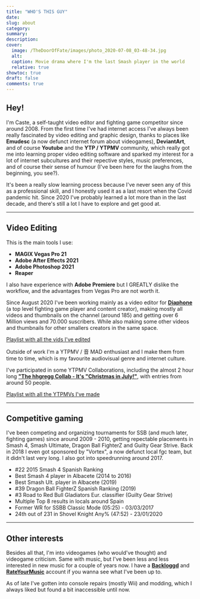 ```yaml
---
title: "WHO'S THIS GUY"
date:
slug: about
category:
summary:
description:
cover:
  image: /TheDoorOfFate/images/photo_2020-07-08_03-48-34.jpg
  alt:
  caption: Movie drama where I'm the last Smash player in the world
  relative: true
showtoc: true
draft: false
comments: true
---
```


## Hey!

I'm Caste, a self-taught video editor and fighting game competitor since around 2008. From the first time I've had internet access I've always been really fascinated by video editing and graphic design, thanks to places like **Emudesc** (a now defunct internet forum about videogames), **DeviantArt**, and of course **Youtube** and the **YTP / YTPMV** community, which really got me into learning proper video editing software and sparked my interest for a lot of internet subcultures and their repective styles, music preferences, and of course their sense of humour (I've been here for the laughs from the beginning, you see?).

It's been a really slow learning process because I've never seen any of this as a professional skill, and I honestly used it as a last resort when the Covid pandemic hit. Since 2020 I've probably learned a lot more than in the last decade, and there's still a lot I have to explore and get good at.

---

## Video Editing
This is the main tools I use:
- **MAGIX Vegas Pro 21**
- **Adobe After Effects 2021**
- **Adobe Photoshop 2021**
- **Reaper**

I also have experience with **Adobe Premiere** but I GREATLY dislike the workflow, and the advantages from Vegas Pro are not worth it.

Since August 2020 I've been working mainly as a video editor for [**Diaphone**](https://www.youtube.com/@Diaphone) (a top level fighting game player and content creator), making mostly all videos and thumbnails on the channel (around 185) and getting over 6 Million views and 70.000 suscribers. While also making some other videos and thumbnails for other smallers creators in the same space.

[Playlist with all the vids I've edited](https://www.youtube.com/watch?v=83ZaF5MCVug&list=PLVMomAI1oadE7rru_EC7aDWWqTuectgrt&ab_channel=Diaphone)

Outside of work I'm a YTPMV / 音 MAD enthusiast and I make them from time to time, which is my favourite audiovisual genre and internet culture.

I've participated in some YTPMV Collaborations, including the almost 2 hour long [**"The hhgregg Collab - It's "Christmas in July!"**](https://www.youtube.com/watch?v=K5zzrjKrCdc), with entries from around 50 people.

[Playlist with all the YTPMVs I've made](https://www.youtube.com/watch?v=SZnHzeT_8_o&list=PLVMomAI1oadFF5NCQUlpiXDABtrIsue4h&ab_channel=CasteHappy)

---

## Competitive gaming

I've been competing and organizing tournaments for SSB (and much later, fighting games) since around 2009 - 2010, getting repectable placements in Smash 4, Smash Ultimate, Dragon Ball FighterZ and Guilty Gear Strive. 
Back in 2018 I even got sponsored by "Vortex", a now defunct local fgc team, but it didn't last very long. I also got into speedrunning around 2017.

- #22 2015 Smash 4 Spanish Ranking
- Best Smash 4 player in Albacete (2014 to 2016)
- Best Smash Ult. player in Albacete (2019)
- #39 Dragon Ball FighterZ Spanish Ranking (2019)
- #3 Road to Red Bull Gladiators Eur. classifier (Guilty Gear Strive) 
- Multiple Top 8 results in locals around Spain
- Former WR for SSBB Classic Mode (05:25) - 03/03/2017
- 24th out of 231 in Shovel Knight Any% (47:52) - 23/01/2020

---

## Other interests

Besides all that, I'm into videogames (who would've thought) and videogame criticism. Same with music, but I've been less and less interested in new music for a couple of years now. I have a [**Backloggd**](https://www.backloggd.com/u/CasteHappy/) and [**RateYourMusic**](https://rateyourmusic.com/~CasteHappy) account if you wanna see what I've been up to.

As of late I've gotten into console repairs (mostly Wii) and modding, which I always liked but found a bit inaccessible until now.


[def]: TheDoorOfFate/static/images/thumbnails.png
